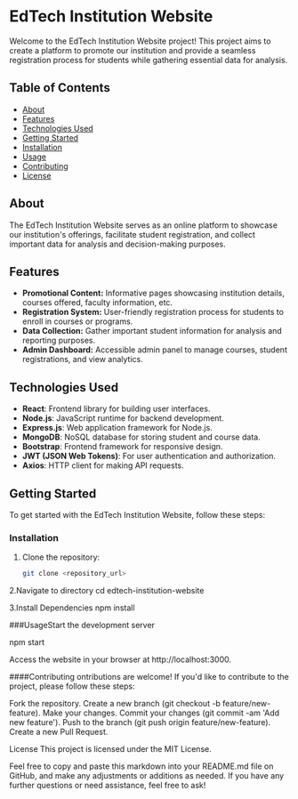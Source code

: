 # EdTech Institution Website

Welcome to the EdTech Institution Website project! This project aims to create a platform to promote our institution and provide a seamless registration process for students while gathering essential data for analysis.

## Table of Contents

- [About](#about)
- [Features](#features)
- [Technologies Used](#technologies-used)
- [Getting Started](#getting-started)
- [Installation](#installation)
- [Usage](#usage)
- [Contributing](#contributing)
- [License](#license)

## About

The EdTech Institution Website serves as an online platform to showcase our institution's offerings, facilitate student registration, and collect important data for analysis and decision-making purposes.

## Features

- **Promotional Content:** Informative pages showcasing institution details, courses offered, faculty information, etc.
- **Registration System:** User-friendly registration process for students to enroll in courses or programs.
- **Data Collection:** Gather important student information for analysis and reporting purposes.
- **Admin Dashboard:** Accessible admin panel to manage courses, student registrations, and view analytics.

## Technologies Used

- **React**: Frontend library for building user interfaces.
- **Node.js**: JavaScript runtime for backend development.
- **Express.js**: Web application framework for Node.js.
- **MongoDB**: NoSQL database for storing student and course data.
- **Bootstrap**: Frontend framework for responsive design.
- **JWT (JSON Web Tokens)**: For user authentication and authorization.
- **Axios**: HTTP client for making API requests.

## Getting Started

To get started with the EdTech Institution Website, follow these steps:

### Installation

1. Clone the repository:
   ```bash
   git clone <repository_url>
2.Navigate to directory
cd edtech-institution-website

3.Install Dependencies
   npm install
   
###UsageStart the development server

npm start

Access the website in your browser at http://localhost:3000.

 ####Contributing
ontributions are welcome! If you'd like to contribute to the project, please follow these steps:

Fork the repository.
Create a new branch (git checkout -b feature/new-feature).
Make your changes.
Commit your changes (git commit -am 'Add new feature').
Push to the branch (git push origin feature/new-feature).
Create a new Pull Request.


License
This project is licensed under the MIT License.



Feel free to copy and paste this markdown into your README.md file on GitHub, and make any adjustments or additions as needed. If you have any further questions or need assistance, feel free to ask!
